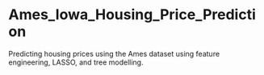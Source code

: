 # Ames_Iowa_Housing_Price_Prediction
Predicting housing prices using the Ames dataset using feature engineering, LASSO, and tree modelling.
